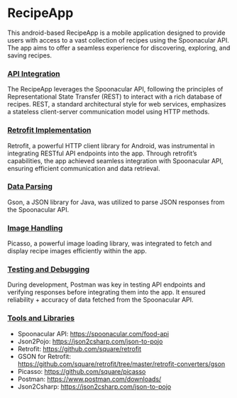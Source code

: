 # **RecipeApp**

This android-based RecipeApp is a mobile application designed to provide users with access to a vast collection of recipes using the Spoonacular API. The app aims to offer a seamless experience for discovering, exploring, and saving recipes.

### <ins>API Integration</ins>
The RecipeApp leverages the Spoonacular API, following the principles of Representational State Transfer (REST) to interact with a rich database of recipes. REST,  a standard architectural style for web services, emphasizes a stateless client-server communication model using HTTP methods.

### <ins>Retrofit Implementation</ins>
Retrofit, a powerful HTTP client library for Android, was instrumental in integrating RESTful API endpoints into the app. Through retrofit’s capabilities, the app achieved seamless integration with Spoonacular API, ensuring efficient communication and data retrieval.

### <ins>Data Parsing</ins>
Gson, a JSON library for Java, was utilized to parse JSON responses from the Spoonacular API.

### <ins>Image Handling</ins>
Picasso, a powerful image loading library, was integrated to fetch and display recipe images efficiently within the app. 

### <ins>Testing and Debugging</ins>
During development, Postman was key in testing API endpoints and verifying responses before integrating them into the app. It ensured reliability + accuracy of data fetched from the Spoonacular API. 

### <ins>Tools and Libraries</ins>
- Spoonacular API: https://spoonacular.com/food-api
- Json2Pojo: https://json2csharp.com/json-to-pojo
- Retrofit: https://github.com/square/retrofit
- GSON for Retrofit: https://github.com/square/retrofit/tree/master/retrofit-converters/gson
- Picasso: https://github.com/square/picasso
- Postman: https://www.postman.com/downloads/
- Json2Csharp: https://json2csharp.com/json-to-pojo
